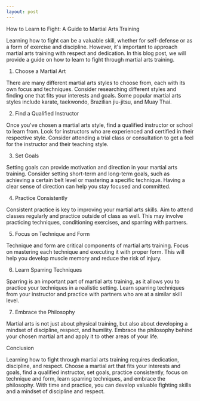 ```yaml
---
layout: post
---
```



How to Learn to Fight: A Guide to Martial Arts Training

Learning how to fight can be a valuable skill, whether for self-defense or as a form of exercise and discipline. However, it's important to approach martial arts training with respect and dedication. In this blog post, we will provide a guide on how to learn to fight through martial arts training.

1. Choose a Martial Art

There are many different martial arts styles to choose from, each with its own focus and techniques. Consider researching different styles and finding one that fits your interests and goals. Some popular martial arts styles include karate, taekwondo, Brazilian jiu-jitsu, and Muay Thai.

2. Find a Qualified Instructor

Once you've chosen a martial arts style, find a qualified instructor or school to learn from. Look for instructors who are experienced and certified in their respective style. Consider attending a trial class or consultation to get a feel for the instructor and their teaching style.

3. Set Goals

Setting goals can provide motivation and direction in your martial arts training. Consider setting short-term and long-term goals, such as achieving a certain belt level or mastering a specific technique. Having a clear sense of direction can help you stay focused and committed.

4. Practice Consistently

Consistent practice is key to improving your martial arts skills. Aim to attend classes regularly and practice outside of class as well. This may involve practicing techniques, conditioning exercises, and sparring with partners.

5. Focus on Technique and Form

Technique and form are critical components of martial arts training. Focus on mastering each technique and executing it with proper form. This will help you develop muscle memory and reduce the risk of injury.

6. Learn Sparring Techniques

Sparring is an important part of martial arts training, as it allows you to practice your techniques in a realistic setting. Learn sparring techniques from your instructor and practice with partners who are at a similar skill level.

7. Embrace the Philosophy

Martial arts is not just about physical training, but also about developing a mindset of discipline, respect, and humility. Embrace the philosophy behind your chosen martial art and apply it to other areas of your life.

Conclusion

Learning how to fight through martial arts training requires dedication, discipline, and respect. Choose a martial art that fits your interests and goals, find a qualified instructor, set goals, practice consistently, focus on technique and form, learn sparring techniques, and embrace the philosophy. With time and practice, you can develop valuable fighting skills and a mindset of discipline and respect.